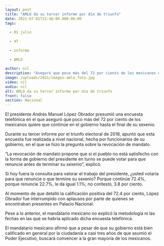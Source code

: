 ```yaml
---
layout: post
title: "AMLO da su tercer informe por día de triunfo"
date: 2021-07-01T22:48:00.000-06:00
tags:
  
  - 01 julio
  
  - 4T
  
  - informe
  
  - AMLO
  
author: nil
description: "Aseguró que poco más del 72 por ciento de los mexicanos quiere que continúe en el gobierno hasta el final de su sexenio."
image: /uploads/2021/images-amlo_foto.jpg
video: nil
audio: nil
alt: AMLO da su tercer informe por día de triunfo
front: false
section: Nacional
---
```


El presidente Andrés Manuel López Obrador presumió una encuesta telefónica en el que aseguró que poco más del 72 por ciento de los mexicanos quiere que continúe en el gobierno hasta el final de su sexenio.

Durante su tercer informe por el triunfo electoral de 2018, apuntó que esta encuesta fue realizada a nivel nacional, hecha por funcionarios de su gobierno, en el que se hizo la pregunta sobre la revocación de mandato.

“La revocación de mandato propone que si el pueblo no está satisfecho con la forma de gobierno del presidente en turno se puede votar para que renuncie antes de terminar su sexenio”, explicó.

Si hoy fuera la consulta para valorar el trabajo del presidente, ¿usted votaría para que renuncie o que termine su sexenio? Porque continúe 72.4%, porque renuncie 22.7%, le da igual 1.1%; no contestó, 3.8 por ciento.

Al momento de que detalló la calificación positiva del 72.4 por ciento, López Obrador fue interrumpido con aplausos por parte de quienes se encontraban presentes en Palacio Nacional.

Pese a lo anterior, el mandatario mexicano no explicó la metodología ni las fechas en las que se habría aplicado dicha encuesta telefónica.

El mandatario mexicano afirmó que a pesar de que su gobierno está bien calificado en general por la ciudadanía a casi tres años de que asumió el Poder Ejecutivo, buscará convencer a la gran mayoría de los mexicanos.